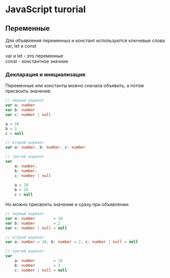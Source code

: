 # JavaScript turorial

## Переменные 

Для объявления переменных и констант используются ключевые слова var, let и const  

var и let - это переменные  
const - константное значние  

### Декларация и инициализация 

Переменные или константы можно сначала объявить, а потом присвоить значение:

```ts
// первый вариант
var a: number
var b: number
var c: number | null

a = 10
b = 2
c = null

// второй вариант
var a: number, b: number, c: number

// третий вариант
var 
    a: number,
    b: number,
    c: number | null
    
    a = 10
    b = 20
    c = null
```

Но можно присвоить значение и сразу при объявлении:

```ts
// первый вариант
var a: number        = 10
var b: number        = 2
var c: number | null = null

// второй вариант
var a: number = 10, b: number = 2, c: number | null = null          

// третий вариант
var 
    a: number        = 10
    b: number        = 2
    c: number | null = null 
```




























































